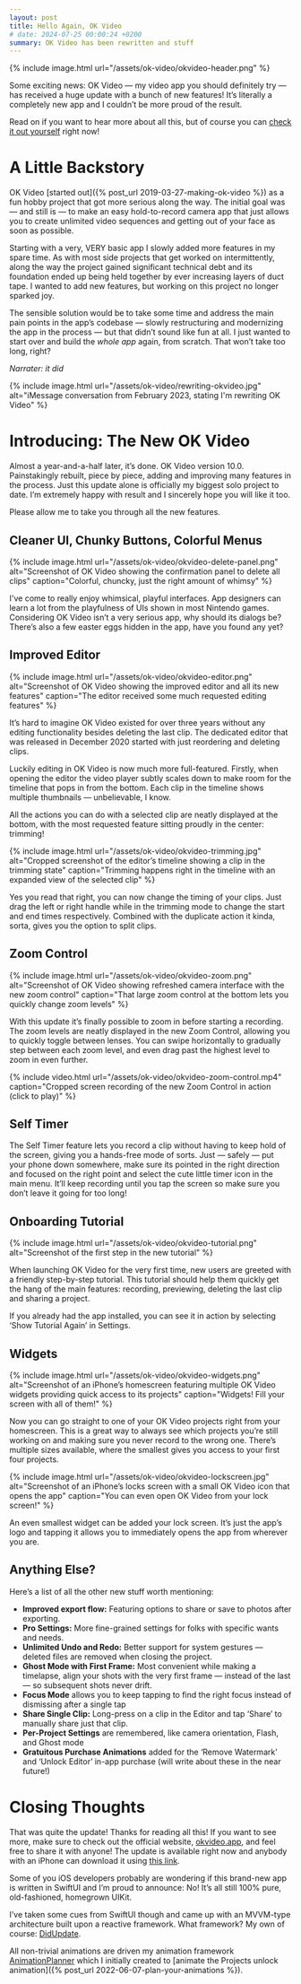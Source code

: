 ```yaml
---
layout: post
title: Hello Again, OK Video
# date: 2024-07-25 00:00:24 +0200
summary: OK Video has been rewritten and stuff
---
```


{% include image.html url="/assets/ok-video/okvideo-header.png" %}

Some exciting news: OK Video — my video app you should definitely try — has received a huge update with a bunch of new features! It’s literally a completely new app and I couldn’t be more proud of the result.

Read on if you want to hear more about all this, but of course you can [check it out yourself](https://okvideo.app/download) right now!

# A Little Backstory

OK Video [started out]({% post_url 2019-03-27-making-ok-video %}) as a fun hobby project that got more serious along the way. The initial goal was — and still is — to make an easy hold-to-record camera app that just allows you to create unlimited video sequences and getting out of your face as soon as possible.

Starting with a very, VERY basic app I slowly added more features in my spare time. As with most side projects that get worked on intermittently, along the way the project gained significant technical debt and its foundation ended up being held together by ever increasing layers of duct tape. I wanted to add new features, but working on this project no longer sparked joy.

The sensible solution would be to take some time and address the main pain points in the app’s codebase — slowly restructuring and modernizing the app in the process — but that didn’t sound like fun at all. I just wanted to start over and build the _whole app_ again, from scratch. That won’t take too long, right?

_Narrater: it did_

{% include image.html url="/assets/ok-video/rewriting-okvideo.jpg" alt="iMessage conversation from February 2023, stating I'm rewriting OK Video" %}

# Introducing: The New OK Video

Almost a year-and-a-half later, it’s done. OK Video version 10.0. Painstakingly rebuilt, piece by piece, adding and improving many features in the process. Just this update alone is officially my biggest solo project to date. I’m extremely happy with result and I sincerely hope you will like it too.

Please allow me to take you through all the new features.

## Cleaner UI, Chunky Buttons, Colorful Menus

{% include image.html url="/assets/ok-video/okvideo-delete-panel.png" alt="Screenshot of OK Video showing the confirmation panel to delete all clips" caption="Colorful, chuncky, just the right amount of whimsy" %}

I've come to really enjoy whimsical, playful interfaces. App designers can learn a lot from the playfulness of UIs shown in most Nintendo games. Considering OK Video isn’t a very serious app, why should its dialogs be? There’s also a few easter eggs hidden in the app, have you found any yet?

## Improved Editor

{% include image.html url="/assets/ok-video/okvideo-editor.png" alt="Screenshot of OK Video showing the improved editor and all its new features" caption="The editor received some much requested editing features" %}

It’s hard to imagine OK Video existed for over three years without any editing functionality besides deleting the last clip. The dedicated editor that was released in December 2020 started with just reordering and deleting clips.

Luckily editing in OK Video is now much more full-featured. Firstly, when opening the editor the video player subtly scales down to make room for the timeline that pops in from the bottom. Each clip in the timeline shows multiple thumbnails — unbelievable, I know.

All the actions you can do with a selected clip are neatly displayed at the bottom, with the most requested feature sitting proudly in the center: trimming!

{% include image.html url="/assets/ok-video/okvideo-trimming.jpg" alt="Cropped screenshot of the editor’s timeline showing a clip in the trimming state" caption="Trimming happens right in the timeline with an expanded view of the selected clip" %}

Yes you read that right, you can now change the timing of your clips. Just drag the left or right handle while in the trimming mode to change the start and end times respectively. Combined with the duplicate action it kinda, sorta, gives you the option to split clips.

## Zoom Control

{% include image.html url="/assets/ok-video/okvideo-zoom.png" alt="Screenshot of OK Video showing refreshed camera interface with the new zoom control" caption="That large zoom control at the bottom lets you quickly change zoom levels" %}

With this update it’s finally possible to zoom in before starting a recording. The zoom levels are neatly displayed in the new Zoom Control, allowing you to quickly toggle between lenses. You can swipe horizontally to gradually step between each zoom level, and even drag past the highest level to zoom in even further.

{% include video.html url="/assets/ok-video/okvideo-zoom-control.mp4" caption="Cropped screen recording of the new Zoom Control in action (click to play)" %}

## Self Timer

The Self Timer feature lets you record a clip without having to keep hold of the screen, giving you a hands-free mode of sorts. Just — safely — put your phone down somewhere, make sure its pointed in the right direction and focused on the right point and select the cute little timer icon in the main menu. It’ll keep recording until you tap the screen so make sure you don’t leave it going for too long!

## Onboarding Tutorial

{% include image.html url="/assets/ok-video/okvideo-tutorial.png" alt="Screenshot of the first step in the new tutorial" %}

When launching OK Video for the very first time, new users are greeted with a friendly step-by-step tutorial. This tutorial should help them quickly get the hang of the main features: recording, previewing, deleting the last clip and sharing a project.

If you already had the app installed, you can see it in action by selecting ‘Show Tutorial Again’ in Settings.

## Widgets

{% include image.html url="/assets/ok-video/okvideo-widgets.png" alt="Screenshot of an iPhone’s homescreen featuring multiple OK Video widgets providing quick access to its projects" caption="Widgets! Fill your screen with all of them!" %}

Now you can go straight to one of your OK Video projects right from your homescreen. This is a great way to always see which projects you’re still working on and making sure you never record to the wrong one. There’s multiple sizes available, where the smallest gives you access to your first four projects.

{% include image.html url="/assets/ok-video/okvideo-lockscreen.jpg" alt="Screenshot of an iPhone’s locks screen with a small OK Video icon that opens the app" caption="You can even open OK Video from your lock screen!" %}

An even smallest widget can be added your lock screen. It’s just the app’s logo and tapping it allows you to immediately opens the app from wherever you are.

## Anything Else?

Here’s a list of all the other new stuff worth mentioning:

- **Improved export flow:** Featuring options to share or save to photos after exporting.
- **Pro Settings:** More fine-grained settings for folks with specific wants and needs.
- **Unlimited Undo and Redo:** Better support for system gestures — deleted files are removed when closing the project.
- **Ghost Mode with First Frame:** Most convenient while making a timelapse, align your shots with the very first frame — instead of the last — so subsequent shots never drift.
- **Focus Mode** allows you to keep tapping to find the right focus instead of dismissing after a single tap
- **Share Single Clip:** Long-press on a clip in the Editor and tap ‘Share’ to manually share just that clip.
- **Per-Project Settings** are remembered, like camera orientation, Flash, and Ghost mode
- **Gratuitous Purchase Animations** added for the ‘Remove Watermark’ and ‘Unlock Editor’ in-app purchase (will write about these in the near future!)

# Closing Thoughts

That was quite the update! Thanks for reading all this! If you want to see more, make sure to check out the official website, [okvideo.app](https://okvideo.app), and feel free to share it with anyone! The update is available right now and anybody with an iPhone can download it using [this link](https://okvideo.app/download).

Some of you iOS developers probably are wondering if this brand-new app is written in SwiftUI and I’m proud to announce: No! It’s all still 100% pure, old-fashioned, homegrown UIKit.

I’ve taken some cues from SwiftUI though and came up with an MVVM-type architecture built upon a reactive framework. What framework? My own of course: [DidUpdate](https://github.com/PimCoumans/DidUpdate).

All non-trivial animations are driven my animation framework [AnimationPlanner](https://github.com/PimCoumans/AnimationPlanner) which I initially created to [animate the Projects unlock animation]({% post_url 2022-06-07-plan-your-animations %}).
